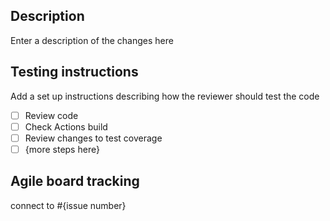 ## Description
Enter a description of the changes here

## Testing instructions
Add a set up instructions describing how the reviewer should test the code

- [ ] Review code
- [ ] Check Actions build
- [ ] Review changes to test coverage
- [ ] {more steps here}

## Agile board tracking
connect to #{issue number}